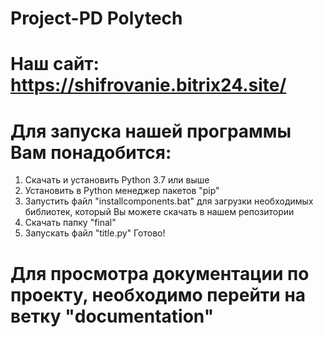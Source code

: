 # Project-PD Polytech
# Наш сайт: https://shifrovanie.bitrix24.site/
# Для запуска нашей программы Вам понадобится:
1. Скачать и установить Python 3.7 или выше
2. Установить в Python менеджер пакетов "pip"
3. Запустить файл "installcomponents.bat" для загрузки необходимых библиотек, который Вы можете скачать в нашем репозитории
4. Скачать папку "final"
5. Запускать файл "title.py"
Готово!
# Для просмотра документации по проекту, необходимо перейти на ветку "documentation"
